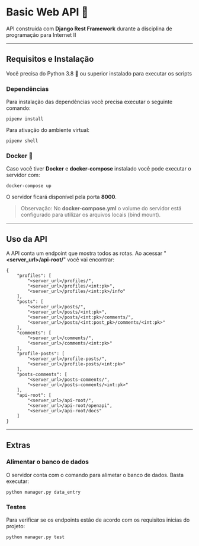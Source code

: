 # Basic Web API :bookmark_tabs:

API construída com **Django Rest Framework** durante a disciplina de programação para Internet II

----

## Requisitos e Instalação
Você precisa do Python 3.8 :snake: ou superior instalado para executar os scripts

### Dependências
Para instalação das dependências você precisa executar o seguinte comando:
```
pipenv install
```
Para ativação do ambiente virtual:
```
pipenv shell
```

### Docker :whale:

Caso você tiver **Docker** e **docker-compose** instalado você pode executar o servidor com:
```
docker-compose up
```
O servidor ficará disponível pela porta **8000**.
> Observação: No **docker-compose.yml** o volume do servidor está configurado para utilizar os arquivos locais (bind mount).

---

## Uso da API

A API conta um endpoint que mostra todos as rotas. Ao acessar "**<server_url>/api-root/**" você vai encontrar:
```
{
    "profiles": [
        "<server_url>/profiles/",
        "<server_url>/profiles/<int:pk>",
        "<server_url>/profiles/<int:pk>/info"
    ],
    "posts": [
        "<server_url>/posts/",
        "<server_url>/posts/<int:pk>",
        "<server_url>/posts/<int:pk>/comments/",
        "<server_url>/posts/<int:post_pk>/comments/<int:pk>"
    ],
    "comments": [
        "<server_url>/comments/",
        "<server_url>/comments/<int:pk>"
    ],
    "profile-posts": [
        "<server_url>/profile-posts/",
        "<server_url>/profile-posts/<int:pk>"
    ],
    "posts-comments": [
        "<server_url>/posts-comments/",
        "<server_url>/posts-comments/<int:pk>"
    ],
    "api-root": [
        "<server_url>/api-root/",
        "<server_url>/api-root/openapi",
        "<server_url>/api-root/docs"
    ]
}
```
---
## Extras
### Alimentar o banco de dados
O servidor conta com o comando para alimetar o banco de dados. Basta executar:
```
python manager.py data_entry
```

### Testes
Para verificar se os endpoints estão de acordo com os requisitos inicias do projeto:
```
python manager.py test
```